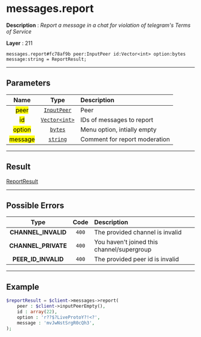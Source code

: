 # messages.report

**Description** : *Report a message in a chat for violation of telegram's Terms of Service*

**Layer** : 211

```tl
messages.report#fc78af9b peer:InputPeer id:Vector<int> option:bytes message:string = ReportResult;
```

---

## Parameters

| Name | Type | Description |
| :---: | :---: | :--- |
| <mark>peer</mark> | [`InputPeer`](type/InputPeer) | Peer |
| <mark>id</mark> | [`Vector<int>`](type/int) | IDs of messages to report |
| <mark>option</mark> | [`bytes`](type/bytes) | Menu option, intially empty |
| <mark>message</mark> | [`string`](type/string) | Comment for report moderation |

---

## Result

[ReportResult](type/ReportResult)

---

## Possible Errors

| Type | Code | Description |
| :---: | :---: | :--- |
| **CHANNEL_INVALID** | `400` | The provided channel is invalid |
| **CHANNEL_PRIVATE** | `400` | You haven't joined this channel/supergroup |
| **PEER_ID_INVALID** | `400` | The provided peer id is invalid |

---

## Example

```php
$reportResult = $client->messages->report(
	peer : $client->inputPeerEmpty(),
	id : array(22),
	option : 'r??$?LiveProtoY?!<?',
	message : 'mvJwNstSrgR0cQh3',
);
```